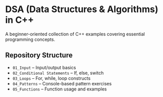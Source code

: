 # DSA (Data Structures & Algorithms) in C++

A beginner-oriented collection of C++ examples covering essential programming concepts.

## Repository Structure

- `01_Input` – Input/output basics
- `02_Conditional Statements` – If, else, switch
- `03_Loops` – For, while, loop constructs
- `04_Patterns` – Console-based pattern exercises
- `05_Functions` – Function usage and examples

